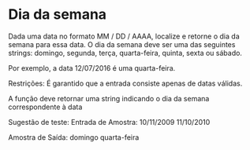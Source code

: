 # Dia da semana

Dada uma data no formato MM / DD / AAAA, localize e retorne o dia da semana para essa data.
O dia da semana deve ser uma das seguintes strings: domingo, segunda, terça, quarta-feira, quinta, sexta ou sábado.

Por exemplo, a data 12/07/2016 é uma quarta-feira.

Restrições:
É garantido que a entrada consiste apenas de datas válidas.

A função deve retornar uma string indicando o dia da semana correspondente à data


Sugestão de teste:
Entrada de Amostra:
10/11/2009
11/10/2010

Amostra de Saída:
domingo
quarta-feira
